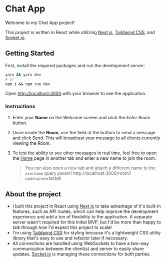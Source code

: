 # Chat App

Welcome to my Chat App project!

This project is written in React while utilizing [Next.js](https://nextjs.org/), [Taildwind CSS](https://tailwindcss.com/), and [Socket.io](https://socket.io/).

## Getting Started

First, install the required packages and run the development server:

```bash
yarn && yarn dev
# or
npm i && npm run dev
```

Open [http://localhost:3000](http://localhost:3000) with your browser to see the application.

### Instructions

1. Enter your **Name** on the Welcome screen and click the *Enter Room* button.
2. Once inside the **Room**, use the field at the bottom to send a message and click *Send*. This will broadcast your message to all clients currently viewing the Room.
3. To test the ability to see other messages in real time, feel free to open the [Home](http://localhost:3000) page in another tab and enter a new name to join the room.

    > You can also open a new tab and attach a different name to the `username` query param!
    > http://localhost:3000/room?username=NAME


## About the project

- I built this project in React using [Next.js](https://nextjs.org/) to take advantage of it's built-in features, such as API routes, which can help improve the development experience and add a ton of flexibility to the application. A separate server wasn't required for this initial MVP, but I'd be more than happy to talk through how I'd expect this project to scale!
- I'm using [Taildwind CSS](https://tailwindcss.com/) for styling because it's a lightweight CSS utility library that's easy to use and refactor later if necessary.
- All connections are handled using WebSockets to have a two-way communication between the client(s) and server to easily share updates. [Socket.io](https://socket.io/) is managing these connections for both parties.
